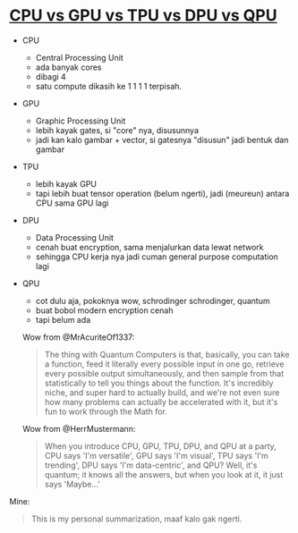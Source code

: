 # [CPU vs GPU vs TPU vs DPU vs QPU](https://www.youtube.com/watch?v=r5NQecwZs1A&t=170s)

- CPU
  - Central Processing Unit
  - ada banyak cores
  - dibagi 4
  - satu compute dikasih ke 1 1 1 1 terpisah.
- GPU
  - Graphic Processing Unit
  - lebih kayak gates, si "core" nya, disusunnya
  - jadi kan kalo gambar + vector, si gatesnya "disusun" jadi bentuk dan gambar
- TPU
  - lebih kayak GPU
  - tapi lebih buat tensor operation (belum ngerti), jadi (meureun) antara CPU sama GPU lagi
- DPU
  - Data Processing Unit
  - cenah buat encryption, sama menjalurkan data lewat network
  - sehingga CPU kerja nya jadi cuman general purpose computation lagi
- QPU
  - cot dulu aja, pokoknya wow, schrodinger schrodinger, quantum
  - buat bobol modern encryption cenah
  - tapi belum ada

  Wow from @MrAcuriteOf1337:
  > The thing with Quantum Computers is that, basically, you can take a function, feed it literally every possible input in one go, retrieve every possible output simultaneously, and then sample from that statistically to tell you things about the function. It's incredibly niche, and super hard to actually build, and we're not even sure how many problems can actually be accelerated with it, but it's fun to work through the Math for.

  Wow from @HerrMustermann:
  > When you introduce CPU, GPU, TPU, DPU, and QPU at a party, CPU says 'I'm versatile', GPU says 'I'm visual', TPU says 'I'm trending', DPU says 'I'm data-centric', and QPU? Well, it's quantum; it knows all the answers, but when you look at it, it just says 'Maybe...'

Mine:
> This is my personal summarization, maaf kalo gak ngerti.
